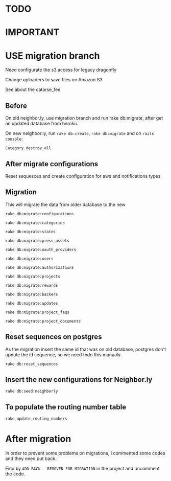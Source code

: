 # TODO

# IMPORTANT

# USE migration branch

Need configurate the s3 access for legacy dragonfly

Change uploaders to save files on Amazon S3

See about the catarse_fee

## Before

On old neighbor.ly, use migration branch and run rake db:migrate, after get an updated database from heroku.

On new neighbor.ly, run `rake db:create`, `rake db:migrate` and on `rails console`: 
	
	Category.destroy_all
	

## After migrate configurations

Reset sequesces and create configuration for aws and notifications types


## Migration

This will migrate the data from older database to the new
	
	rake db:migrate:configurations
	
	rake db:migrate:categories
	
	rake db:migrate:states
	
	rake db:migrate:press_assets
	
	rake db:migrate:oauth_providers
		
	rake db:migrate:users
	
	rake db:migrate:authorizations
	
	rake db:migrate:projects
	
	rake db:migrate:rewards
	
	rake db:migrate:backers
	
	rake db:migrate:updates
	
	rake db:migrate:project_faqs
	
	rake db:migrate:project_documents


## Reset sequences on postgres

As the migration insert the same id that was on old database, postgres don't update the id sequence, so we need todo this manualy.

	rake db:reset_sequences

## Insert the new configurations for Neighbor.ly

	rake db:seed:neighborly


## To populate the routing number table


	rake update_routing_numbers

# After migration

In order to prevent some problems on migrations, I commented some codes and they need put back..

Find by `ADD BACK - REMOVED FOR MIGRATION` in the project and uncomment the code.


